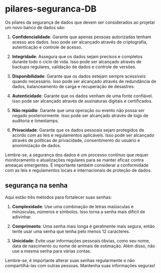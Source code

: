 # pilares-seguranca-DB

Os pilares da segurança de dados que devem ser considerados ao projetar um novo banco de dados são:

1. **Confidencialidade**: Garante que apenas pessoas autorizadas tenham acesso aos dados. Isso pode ser alcançado através de criptografia, autenticação e controle de acesso.

2. **Integridade**: Assegura que os dados sejam precisos e completos durante todo o ciclo de vida. Isso pode ser alcançado através de backups regulares, validação de dados e controle de versões.

3. **Disponibilidade**: Garante que os dados estejam sempre acessíveis quando necessário. Isso pode ser alcançado através de redundância de dados, balanceamento de carga e recuperação de desastres.

4. **Autenticidade**: Garante que os dados venham de uma fonte confiável. Isso pode ser alcançado através de assinaturas digitais e certificados.

5. **Não repúdio**: Garante que uma operação ou evento não possa ser negado posteriormente. Isso pode ser alcançado através de logs de auditoria e timestamps.

6. **Privacidade**: Garante que os dados pessoais sejam protegidos de acordo com as leis e regulamentos aplicáveis. Isso pode ser alcançado através de políticas de privacidade, consentimento do usuário e anonimização de dados.

Lembre-se, a segurança dos dados é um processo contínuo que requer monitoramento e atualizações regulares para se manter eficaz contra ameaças emergentes. É importante também considerar a conformidade com as leis e regulamentos locais e internacionais de proteção de dados.

## segurança na senha

Aqui estão três métodos para fortalecer suas senhas:

1. **Complexidade**: Use uma combinação de letras maiúsculas e minúsculas, números e símbolos. Isso torna a senha mais difícil de adivinhar.

2. **Comprimento**: Uma senha mais longa é geralmente mais segura, então tente usar uma senha que tenha pelo menos 12 caracteres.

3. **Unicidade**: Evite usar informações pessoais óbvias, como seu nome, data de nascimento ou nome de animais de estimação. Além disso, não use a mesma senha para várias contas.

Lembre-se, é importante alterar suas senhas regularmente e não compartilhá-las com outras pessoas. Mantenha suas informações seguras!
